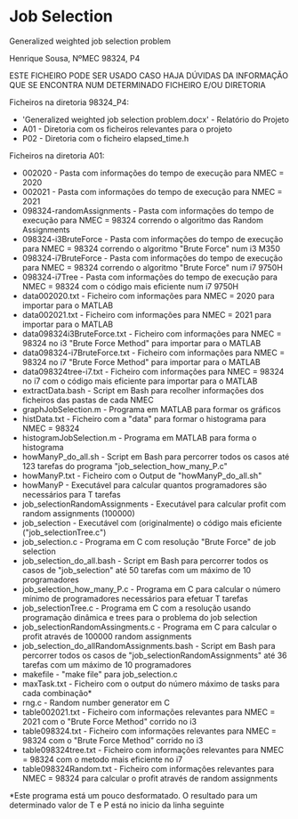 # Job Selection
Generalized weighted job selection problem

Henrique Sousa, NºMEC 98324, P4

ESTE FICHEIRO PODE SER USADO CASO HAJA DÚVIDAS DA INFORMAÇÃO QUE SE ENCONTRA NUM DETERMINADO FICHEIRO E/OU DIRETORIA

Ficheiros na diretoria 98324_P4:

- 'Generalized weighted job selection problem.docx' - Relatório do Projeto
- A01 - Diretoria com os ficheiros relevantes para o projeto
- P02 - Diretoria com o ficheiro elapsed_time.h

Ficheiros na diretoria A01:

- 002020 - Pasta com informações do tempo de execução para NMEC = 2020
- 002021 - Pasta com informações do tempo de execução para NMEC = 2021   
- 098324-randomAssignments - Pasta com informações do tempo de execução para NMEC = 98324 correndo o algoritmo das Random Assignments                                           
- 098324-i3BruteForce - Pasta com informações do tempo de execução para NMEC = 98324 correndo o algoritmo "Brute Force" num i3 M350  
- 098324-i7BruteForce - Pasta com informações do tempo de execução para NMEC = 98324 correndo o algoritmo "Brute Force" num i7 9750H                                          
- 098324-i7Tree - Pasta com informações do tempo de execução para NMEC = 98324 com o código mais eficiente num i7 9750H
- data002020.txt - Ficheiro com informações para NMEC = 2020 para importar para o MATLAB        
- data002021.txt - Ficheiro com informações para NMEC = 2021 para importar para o MATLAB
- data098324i3BruteForce.txt - Ficheiro com informações para NMEC = 98324 no i3 "Brute Force Method" para importar para o MATLAB 
- data098324-i7BruteForce.txt - Ficheiro com informações para NMEC = 98324 no i7 "Brute Force Method" para importar para o MATLAB                               
- data098324tree-i7.txt - Ficheiro com informações para NMEC = 98324 no i7 com o código mais eficiente para importar para o MATLAB                              
- extractData.bash - Script em Bash para recolher informações dos ficheiros das pastas de cada NMEC                                   
- graphJobSelection.m - Programa em MATLAB para formar os gráficos
- histData.txt - Ficheiro com a "data" para formar o histograma para NMEC = 98324                                      
- histogramJobSelection.m - Programa em MATLAB para forma o histograma
- howManyP_do_all.sh - Script em Bash para percorrer todos os casos até 123 tarefas do programa "job_selection_how_many_P.c"
- howManyP.txt - Ficheiro com o Output de "howManyP_do_all.sh"
- howManyP - Executável para calcular quantos programadores são necessários para T tarefas
- job_selectionRandomAssignments - Executável para calcular profit com random assignments (100000)
- job_selection - Executável com (originalmente) o código mais eficiente ("job_selectionTree.c")
- job_selection.c - Programa em C com resolução "Brute Force" de job selection
- job_selection_do_all.bash - Script em Bash para percorrer todos os casos de "job_selection" até 50 tarefas com um máximo de 10 programadores
- job_selection_how_many_P.c - Programa em C para calcular o número mínimo de programadores necessários para efetuar T tarefas
- job_selectionTree.c - Programa em C com a resolução usando programação dinâmica e trees para o problema do job selection
- job_selectionRandomAssingments.c - Programa em C para calcular o profit através de 100000 random assignments
- job_selection_do_allRandomAssignments.bash - Script em Bash para percorrer todos os casos de "job_selectionRandomAssignments" até 36 tarefas com um máximo de 10 programadores
- makefile - "make file" para job_selection.c
- maxTask.txt - Ficheiro com o output do número máximo de tasks para cada combinação*
- rng.c - Random number generator em C
- table002021.txt - Ficheiro com informações relevantes para NMEC = 2021 com o "Brute Force Method" corrido no i3
- table098324.txt - Ficheiro com informações relevantes para NMEC = 98324 com o "Brute Force Method" corrido no i3
- table098324tree.txt - Ficheiro com informações relevantes para NMEC = 98324 com o metodo mais eficiente no i7
- table098324Random.txt - Ficheiro com informações relevantes para NMEC = 98324 para calcular o profit através de random assignments
 
 *Este programa está um pouco desformatado. O resultado para um determinado valor de T e P está no inicio da linha seguinte
